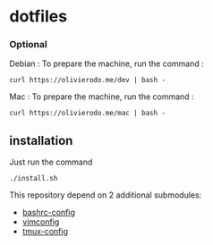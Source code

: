 # dotfiles

### Optional

Debian : To prepare the machine, run the command :
```
curl https://olivierodo.me/dev | bash -
```


Mac : To prepare the machine, run the command :
```
curl https://olivierodo.me/mac | bash -
```

## installation

Just run the command 
```
./install.sh
```

This repository depend on 2 additional submodules:

* [bashrc-config](https://github.com/olivierodo/bashrc-config)
* [vimconfig](https://github.com/olivierodo/vimconfig)
* [tmux-config](https://github.com/olivierodo/tmux-config)

